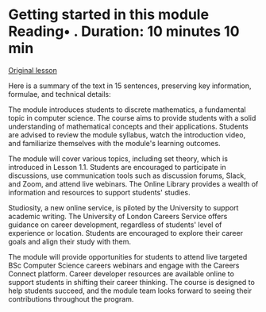 # Getting started in this module Reading• . Duration: 10 minutes 10 min

[Original lesson](https://www.coursera.org/learn/uol-discrete-mathematics/supplement/bLWVB/getting-started-in-this-module)

Here is a summary of the text in 15 sentences, preserving key information, formulae, and technical details:

The module introduces students to discrete mathematics, a fundamental topic in computer science. The course aims to provide students with a solid understanding of mathematical concepts and their applications. Students are advised to review the module syllabus, watch the introduction video, and familiarize themselves with the module's learning outcomes.

The module will cover various topics, including set theory, which is introduced in Lesson 1.1. Students are encouraged to participate in discussions, use communication tools such as discussion forums, Slack, and Zoom, and attend live webinars. The Online Library provides a wealth of information and resources to support students' studies.

Studiosity, a new online service, is piloted by the University to support academic writing. The University of London Careers Service offers guidance on career development, regardless of students' level of experience or location. Students are encouraged to explore their career goals and align their study with them.

The module will provide opportunities for students to attend live targeted BSc Computer Science careers webinars and engage with the Careers Connect platform. Career developer resources are available online to support students in shifting their career thinking. The course is designed to help students succeed, and the module team looks forward to seeing their contributions throughout the program.

